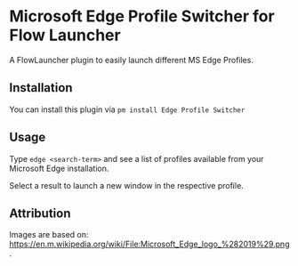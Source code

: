 # Microsoft Edge Profile Switcher for Flow Launcher

A FlowLauncher plugin to easily launch different MS Edge Profiles.

## Installation

You can install this plugin via `pm install Edge Profile Switcher`

## Usage

Type `edge <search-term>` and see a list of profiles available from your Microsoft Edge installation.

Select a result to launch a new window in the respective profile.

## Attribution

Images are based on: <https://en.m.wikipedia.org/wiki/File:Microsoft_Edge_logo_%282019%29.png>.
